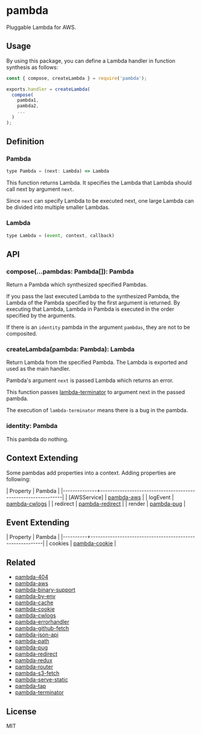 # pambda

Pluggable Lambda for AWS.

## Usage

By using this package, you can define a Lambda handler in function synthesis as follows:

``` javascript
const { compose, createLambda } = require('pambda');

exports.handler = createLambda(
  compose(
    pambda1,
    pambda2,
    ...
  )
);
```

## Definition

### Pambda

``` javascript
type Pambda = (next: Lambda) => Lambda
```

This function returns Lambda. It specifies the Lambda that Lambda should call next by argument `next`.

Since `next` can specify Lambda to be executed next, one large Lambda can be divided into multiple smaller Lambdas.

### Lambda

``` javascript
type Lambda = (event, context, callback)
```

## API

### compose(...pambdas: Pambda[]): Pambda

Return a Pambda which synthesized specified Pambdas.

If you pass the last executed Lambda to the synthesized Pambda, the Lambda of the Pambda specified by the first argument is returned.
By executing that Lambda, Lambda in Pambda is executed in the order specified by the arguments.

If there is an `identity` pambda in the argument `pambdas`, they are not to be composited.

### createLambda(pambda: Pambda): Lambda

Return Lambda from the specified Pambda. The Lambda is exported and used as the main handler.

Pambda's argument `next` is passed Lambda which returns an error.

This function passes [lambda-terminator](https://github.com/pambda/lambda-terminator) to argument next in the passed pambda.

The execution of `lambda-terminator` means there is a bug in the pambda.

### identity: Pambda

This pambda do nothing.

## Context Extending

Some pambdas add properties into a context. Adding properties are following:

| Property     | Pambda                                                       |
|--------------+--------------------------------------------------------------|
| [AWSService] | [pambda-aws](https://github.com/pambda/pambda-aws)           |
| logEvent     | [pambda-cwlogs](https://github.com/pambda/pambda-cwlogs)     |
| redirect     | [pambda-redirect](https://github.com/pambda/pambda-redirect) |
| render       | [pambda-pug](https://github.com/pambda/pambda-pug)           |

## Event Extending

| Property | Pambda                                                   |
|----------+----------------------------------------------------------|
| cookies  | [pambda-cookie](https://github.com/pambda/pambda-cookie) |

## Related

- [pambda-404](https://github.com/pambda/pambda-404)
- [pambda-aws](https://github.com/pambda/pambda-aws)
- [pambda-binary-support](https://github.com/pambda/pambda-binary-support)
- [pambda-by-env](https://github.com/pambda/pambda-by-env)
- [pambda-cache](https://github.com/pambda/pambda-cache)
- [pambda-cookie](https://github.com/pambda/pambda-cookie)
- [pambda-cwlogs](https://github.com/pambda/pambda-cwlogs)
- [pambda-errorhandler](https://github.com/pambda/pambda-errorhandler)
- [pambda-github-fetch](https://github.com/pambda/pambda-github-fetch)
- [pambda-json-api](https://github.com/pambda/pambda-json-api)
- [pambda-path](https://github.com/pambda/pambda-path)
- [pambda-pug](https://github.com/pambda/pambda-pug)
- [pambda-redirect](https://github.com/pambda/pambda-redirect)
- [pambda-redux](https://github.com/pambda/pambda-redux)
- [pambda-router](https://github.com/pambda/pambda-router)
- [pambda-s3-fetch](https://github.com/pambda/pambda-s3-fetch)
- [pambda-serve-static](https://github.com/pambda/pambda-serve-static)
- [pambda-tap](https://github.com/pambda/pambda-tap)
- [pambda-terminator](https://github.com/pambda/pambda-terminator)

## License

MIT
